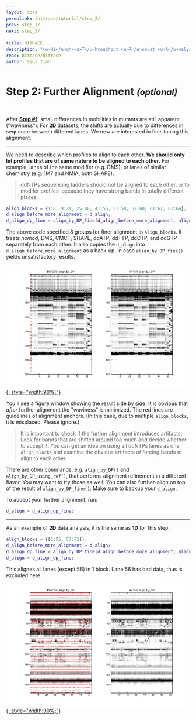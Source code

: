 ```yaml
---
layout: docs
permalink: /hitrace/tutorial/step_2/
prev: step_1/
next: step_3/

title: HiTRACE
description: "<u>Hi</u>gh-<u>T</u>hroughput <u>R</u>obust <u>A</u>nalysis for <u>C</u>apillary <u>E</u>lectrophoresis"
repo: hitrace/hitrace
author: Siqi Tian
---
```


# Step 2: Further Alignment _<small>(optional)</small>_

<br/>

After [**Step #1**](../step_!/), small differences in mobilities in mutants are still apparent ("waviness"). For **2D** datasets, the shifts are actually due to differences in sequence between different lanes. We now are interested in fine-tuning this alignment. 

<hr/>

We need to describe which profiles to align to each other. **We should only let profiles that are of same nature to be aligned to each other.** For example, lanes of the same modifier (e.g. DMS), or lanes of similar chemistry (e.g. 1M7 and NMIA, both SHAPE).

> ddNTPs sequencing ladders should not be aligned to each other, or to modifer profiles, because they have strong bands in totally different places. 

```matlab
align_blocks = {1:8, 9:24, 25:40, 41:56, 57:58, 59:60, 61:62, 63:64};
d_align_before_more_alignment = d_align;
d_align_dp_fine = align_by_DP_fine(d_align_before_more_alignment, align_blocks);
```

The above code specified 8 groups for finer alignment in `align_blocks`. It treats _nomod_, DMS, CMCT, SHAPE, ddATP, ddTTP, ddCTP, and ddGTP separately from each other. It also copies the `d_align` into `d_align_before_more_alignment` as a back-up, in case `align_by_DP_fine()` yields unsatisfactory results.

[![align_by_DP_fine Figure](/hitrace/res/pfl_1D_fig_dp.png "align_by_DP_fine Figure"){: style="width:90%;"}](/hitrace/res/pfl_1D_fig_dp.png)

You'll see a figure window showing the result side by side. It is obvious that _after_ further alignment the "waviness" is minimized. The red lines are guidelines of alignment anchors. (In this case, due to multiple `align_blocks`, it is misplaced. Please ignore.) 

> It is important to check if the further alignment introduces artifacts. Look for bands that are shifted around too much and decide whether to accept it. You can get an idea on using all ddNTPs lanes as one `align_blocks` and examine the obvious artifacts of forcing bands to align to each other.

There are other commands, e.g. `align_by_DP()` and `align_by_DP_using_ref()`, that performs alignment refinement in a different flavor. You may want to try those as well. You can also further-align on top of the result of `align_by_DP_fine()`. Make sure to backup your `d_align`. 

To accept your further alignment, run:

```matlab
d_align = d_align_dp_fine;
```

<hr/>

As an example of **2D** data analysis, it is the same as **1D** for this step.

```matlab
align_blocks = {[1:55, 57:72]};
d_align_before_more_alignment = d_align;
d_align_dp_fine = align_by_DP_fine(d_align_before_more_alignment, align_blocks);
d_align = d_align_dp_fine;
```

This alignes all lanes (except 56) in 1 block. Lane 56 has bad data, thus is excluded here.

[![align_by_DP_fine Figure](/hitrace/res/pfl_2D_fig_dp.png "align_by_DP_fine Figure"){: style="width:90%;"}](/hitrace/res/pfl_2D_fig_dp.png)


